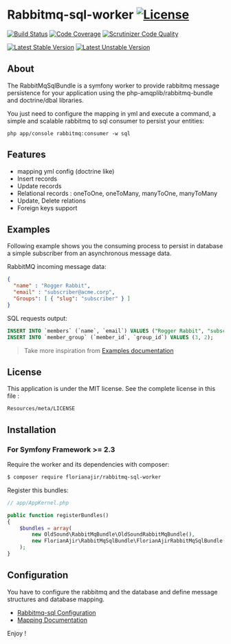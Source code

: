 # Rabbitmq-sql-worker [![License](https://poser.pugx.org/florianajir/rabbitmq-sql-worker/license)](https://github.com/florianajir/rabbitmq-sql-worker/blob/master/Resources/meta/LICENSE)

[![Build Status](https://travis-ci.org/florianajir/rabbitmq-sql-worker.svg?branch=master)](https://travis-ci.org/florianajir/rabbitmq-sql-worker) [![Code Coverage](https://scrutinizer-ci.com/g/florianajir/rabbitmq-sql-worker/badges/coverage.png?b=master)](https://scrutinizer-ci.com/g/florianajir/rabbitmq-sql-worker/?branch=master) [![Scrutinizer Code Quality](https://scrutinizer-ci.com/g/florianajir/rabbitmq-sql-worker/badges/quality-score.png?b=master)](https://scrutinizer-ci.com/g/florianajir/rabbitmq-sql-worker/?branch=master)

[![Latest Stable Version](https://poser.pugx.org/florianajir/rabbitmq-sql-worker/v/stable)](https://packagist.org/packages/florianajir/rabbitmq-sql-worker) [![Latest Unstable Version](https://poser.pugx.org/florianajir/rabbitmq-sql-worker/v/unstable)](https://packagist.org/packages/florianajir/rabbitmq-sql-worker)

## About

The RabbitMqSqlBundle is a symfony worker to provide rabbitmq message persistence for your application using the php-amqplib/rabbitmq-bundle and doctrine/dbal libraries.

You just need to configure the mapping in yml and execute a command, a simple and scalable rabbitmq to sql consumer to persist your entities:

```shellScript
php app/console rabbitmq:consumer -w sql
```

## Features

* mapping yml config (doctrine like)
* Insert records
* Update records 
* Relational records : oneToOne, oneToMany, manyToOne, manyToMany
* Update, Delete relations
* Foreign keys support

## Examples

Following example shows you the consuming process to persist in database a simple subscriber from an asynchronous message data.

RabbitMQ incoming message data:

```json
{
  "name" : "Rogger Rabbit",
  "email" : "subscriber@acme.corp",
  "Groups": [ { "slug": "subscriber" } ]
}
```

SQL requests output:

```sql
INSERT INTO `members` (`name`, `email`) VALUES ("Rogger Rabbit", "subscriber@acme.corp");
INSERT INTO `member_group` (`member_id`, `group_id`) VALUES (3, 2);
```

> Take more inspiration from [Examples documentation](Resources/doc/examples.md)

## License

This application is under the MIT license. See the complete license in this file :

    Resources/meta/LICENSE

## Installation ##

### For Symfony Framework >= 2.3

Require the worker and its dependencies with composer:

```bash
$ composer require florianajir/rabbitmq-sql-worker
```

Register this bundles:

```php
// app/AppKernel.php

public function registerBundles()
{
    $bundles = array(
        new OldSound\RabbitMqBundle\OldSoundRabbitMqBundle(),
        new FlorianAjir\RabbitMqSqlBundle\FlorianAjirRabbitMqSqlBundle(),
    );
}
```

## Configuration

You have to configure the rabbitmq and the database and define message structures and database mapping.

* [Rabbitmq-sql Configuration](Resources/doc/configuration.md)
* [Mapping Documentation](Resources/doc/configuration.md)

Enjoy !
